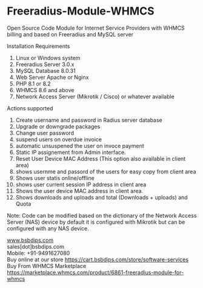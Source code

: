 # Freeradius-Module-WHMCS
Open Source Code Module for Internet Service Providers with WHMCS billing and based on Freeradius and MySQL server

Installation Requirements
1. Linux or Windows system
2. Freeradius Server 3.0.x
3. MySQL Database 8.0.31
4. Web Server Apache or Nginx
5. PHP 8.1 or 8.2
6. WHMCS 8.6 and above
7. Network Access Server (Mikrotik / Cisco) or whatever available

Actions supported
 1. Create username and password in Radius server database
 2. Upgrade or downgrade packages
 3. Change user password
 4. suspend users on overdue invoice
 5. automatic unsuspened the user on invoce payment
 6. Static IP assignement from Admin interface.
 7. Reset User Device MAC Address (This option also available in client area)
 8. shows usernme and passord of the users for easy copy from client area
 9. Shows user statis online/offline
 10. shows user current session IP address in client area 
 11. Shows the user device MAC address in client area.
 12. Shows downloads and uploads and total (Downloads + uploads) and Quota

Note: Code can be modified based on the dictionary of the Network Access Server (NAS) device by default it is configured with Mikrotik but can be configured with any NAS device.

www.bsbdips.com
<br/>
sales[dot]bsbdips.com
<br/>
Mobile: +91-9491627080
<br/>
Buy online at our store https://cart.bsbdips.com/store/software-services
<br/>
Buy From WHMCS Marketplace https://marketplace.whmcs.com/product/6861-freeradius-module-for-whmcs
